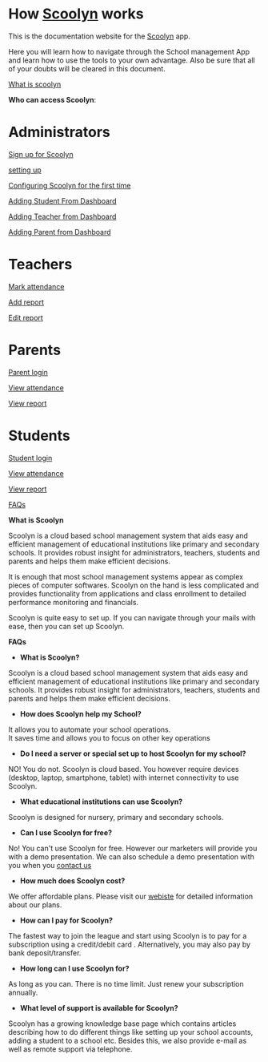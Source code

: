 # How [Scoolyn](https://scoolyn.com) works

This is the documentation website for the [Scoolyn](https://scoolyn.com) app. 

Here you will learn how to navigate through the School management App and learn how to use the tools to your own advantage. Also be sure that all of your doubts will be cleared in this document.

[What is scoolyn](#WhatisScoolyn)  

**Who can access Scoolyn**:

# Administrators

[Sign up for Scoolyn](https://github.com/digikraaft/docs.scoolyn.com/blob/emma/docs/school-admin.md)

[setting up](https://github.com/digikraaft/docs.scoolyn.com/blob/emma/docs/school-admin.md)

[Configuring Scoolyn for the first time](https://github.com/digikraaft/docs.scoolyn.com/blob/emma/docs/school-admin.md) 

[Adding Student From Dashboard](https://github.com/digikraaft/docs.scoolyn.com/blob/emma/docs/school-admin.md) 

[Adding Teacher from Dashboard](https://github.com/digikraaft/docs.scoolyn.com/blob/emma/docs/school-admin.md)

[Adding Parent from Dashboard](https://github.com/digikraaft/docs.scoolyn.com/blob/emma/docs/school-admin.md)

# Teachers

[Mark attendance](https://github.com/digikraaft/docs.scoolyn.com/blob/emma/docs/Teachers.md)

[Add report](https://github.com/digikraaft/docs.scoolyn.com/blob/emma/docs/Teachers.md)

[Edit report](https://github.com/digikraaft/docs.scoolyn.com/blob/emma/docs/Teachers.md)

# Parents 

[Parent login](https://github.com/digikraaft/docs.scoolyn.com/blob/emma/docs/Parents.md)

[View  attendance](https://github.com/digikraaft/docs.scoolyn.com/blob/emma/docs/Parents.md) 

[View report](https://github.com/digikraaft/docs.scoolyn.com/blob/emma/docs/Parents.md)

# Students

[Student login](https://github.com/digikraaft/docs.scoolyn.com/blob/emma/docs/Students.md)

[View attendance](https://github.com/digikraaft/docs.scoolyn.com/blob/emma/docs/Students.md)

[View report](https://github.com/digikraaft/docs.scoolyn.com/blob/emma/docs/Students.md)
 

[FAQs](#FAQs)
 
<a name="WhatisScoolyn"> **What is Scoolyn** </a>


Scoolyn is a cloud based school management system that aids easy and efficient management of educational institutions like primary and secondary schools. It provides robust insight for administrators, teachers, students and parents and helps them make efficient decisions.
 
It is enough that most school management systems appear as complex pieces of computer softwares. Scoolyn on the hand is less complicated and provides functionality from applications and class enrollment to detailed performance monitoring and financials.
 
Scoolyn is quite easy to set up. If you can navigate through your mails with ease, then you can set up Scoolyn.



<a name="FAQs"> **FAQs** </a>


- **What is Scoolyn?**

Scoolyn is a cloud based school management system that aids easy and efficient management of educational institutions like primary and secondary schools. It provides robust insight for administrators, teachers, students and parents and helps them make efficient decisions.   

- **How does Scoolyn help my School?**

It allows you to automate your school operations. <br>
It saves time and allows you to focus on other key operations

- **Do I need a server or special set up to host Scoolyn for my school?**

NO! You do not. Scoolyn is cloud based. You however require devices (desktop, laptop, smartphone, tablet) with internet connectivity to use Scoolyn.

- **What educational institutions can use Scoolyn?** 

Scoolyn is designed for nursery, primary and secondary schools. 

- **Can I use Scoolyn for free?**

No! You can't use Scoolyn for free. However our marketers will provide you with a demo presentation. We can also schedule a demo presentation with you when you [contact us](https://scoolyn.com)

- **How much does Scoolyn cost?**

We offer affordable plans. Please visit our [webiste](https://scoolyn.com) for detailed information about our plans.

- **How can I pay for Scoolyn?**

The fastest way to join the league and start using Scoolyn is to pay for a subscription using a credit/debit card . Alternatively, you may also pay by bank deposit/transfer.

- **How long can I use Scoolyn for?**

As long as you can. There is no time limit. Just renew your subscription annually.

- **What level of support is available for Scoolyn?**

Scoolyn has a growing knowledge base page which contains articles describing how to do different things like setting up your school accounts, adding a student to a school etc. Besides this, we also provide e-mail as well as remote support via telephone.



